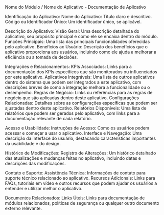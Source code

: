 
Nome do Módulo / Nome do Aplicativo - Documentação de Aplicativo

Identificação do Aplicativo:
Nome do Aplicativo:
Título claro e descritivo.
Código ou Identificador Único:
Um identificador único, se aplicável.

Descrição do Aplicativo:
Visão Geral:
Uma descrição detalhada do aplicativo, seu propósito principal e como ele se encaixa dentro do módulo.
Funções Principais:
Uma lista das principais funcionalidades oferecidas pelo aplicativo.
Benefícios ao Usuário:
Descrição dos benefícios que o aplicativo proporciona aos usuários, incluindo como ele ajuda a melhorar a eficiência ou a tomada de decisões.

Integrações e Relacionamentos:
KPIs Associados:
Links para a documentação dos KPIs específicos que são monitorados ou influenciados por este aplicativo.
Aplicativos Integráveis:
Uma lista de outros aplicativos dentro do sistema que podem ser integrados a este aplicativo, com descrições breves de como a integração melhora a funcionalidade ou o desempenho.
Regras de Negócio:
Links ou referências para as regras de negócio que são aplicadas dentro deste aplicativo.
Configurações Relacionadas:
Detalhes sobre as configurações específicas que podem ser ajustadas dentro deste aplicativo.
Relatórios Disponíveis:
Uma lista de relatórios que podem ser gerados pelo aplicativo, com links para a documentação relevante de cada relatório.

Acesso e Usabilidade:
Instruções de Acesso:
Como os usuários podem acessar e começar a usar o aplicativo.
Interface e Navegação:
Uma descrição da interface do usuário, destacando características importantes da usabilidade e do design.

Histórico de Modificações:
Registro de Alterações:
Um histórico detalhado das atualizações e mudanças feitas no aplicativo, incluindo datas e descrições das modificações.

Contato e Suporte:
Assistência Técnica:
Informações de contato para suporte técnico relacionado ao aplicativo.
Recursos Adicionais:
Links para FAQs, tutoriais em vídeo e outros recursos que podem ajudar os usuários a entender e utilizar melhor o aplicativo.

Documentos Relacionados:
Links Úteis:
Links para documentação de módulos relacionados, políticas de segurança ou qualquer outro documento externo relevante.
